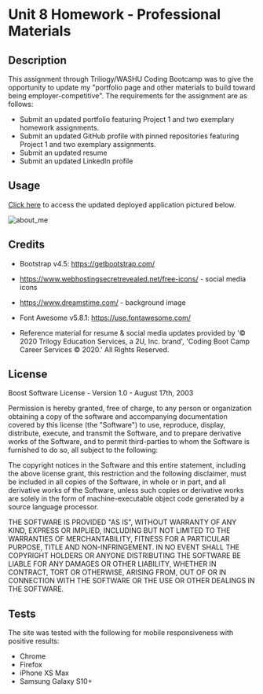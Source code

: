 # Unit 8 Homework - Professional Materials

## Description

This assignment through Triliogy/WASHU Coding Bootcamp was to give the opportunity to update my "portfolio page and other materials to build toward being employer-competitive". The requirements for the assignment are as follows: 

- Submit an updated portfolio featuring Project 1 and two exemplary homework assignments.
- Submit an updated GitHub profile with pinned repositories featuring Project 1 and two exemplary assignments.
- Submit an updated resume
- Submit an updated LinkedIn profile

## Usage

[Click here](https://jferguson1903.github.io/Unit8-HW/) to access the updated deployed application pictured below.

![about_me](https://jferguson1903.github.io/Unit8-HW/Images/HW-8.jpg)

## Credits

* Bootstrap v4.5: https://getbootstrap.com/

* https://www.webhostingsecretrevealed.net/free-icons/ - social media icons

* https://www.dreamstime.com/ - background image

* Font Awesome v5.8.1: https://use.fontawesome.com/

* Reference material for resume & social media updates provided by '© 2020 Trilogy Education Services, a 2U, Inc. brand', 'Coding Boot Camp Career Services © 2020.' All Rights Reserved.

## License

Boost Software License - Version 1.0 - August 17th, 2003

Permission is hereby granted, free of charge, to any person or organization
obtaining a copy of the software and accompanying documentation covered by
this license (the "Software") to use, reproduce, display, distribute,
execute, and transmit the Software, and to prepare derivative works of the
Software, and to permit third-parties to whom the Software is furnished to
do so, all subject to the following:

The copyright notices in the Software and this entire statement, including
the above license grant, this restriction and the following disclaimer,
must be included in all copies of the Software, in whole or in part, and
all derivative works of the Software, unless such copies or derivative
works are solely in the form of machine-executable object code generated by
a source language processor.

THE SOFTWARE IS PROVIDED "AS IS", WITHOUT WARRANTY OF ANY KIND, EXPRESS OR
IMPLIED, INCLUDING BUT NOT LIMITED TO THE WARRANTIES OF MERCHANTABILITY,
FITNESS FOR A PARTICULAR PURPOSE, TITLE AND NON-INFRINGEMENT. IN NO EVENT
SHALL THE COPYRIGHT HOLDERS OR ANYONE DISTRIBUTING THE SOFTWARE BE LIABLE
FOR ANY DAMAGES OR OTHER LIABILITY, WHETHER IN CONTRACT, TORT OR OTHERWISE,
ARISING FROM, OUT OF OR IN CONNECTION WITH THE SOFTWARE OR THE USE OR OTHER
DEALINGS IN THE SOFTWARE.

## Tests

The site was tested with the following for mobile responsiveness with positive results:

* Chrome
* Firefox
* iPhone XS Max
* Samsung Galaxy S10+

